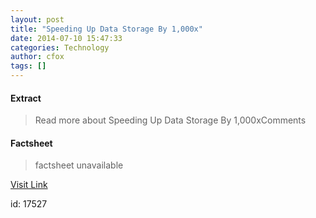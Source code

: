 ```yaml
---
layout: post
title: "Speeding Up Data Storage By 1,000x"
date: 2014-07-10 15:47:33
categories: Technology
author: cfox
tags: []
---
```



#### Extract
>Read more about Speeding Up Data Storage By 1,000xComments

#### Factsheet
>factsheet unavailable

[Visit Link](http://www.pddnet.com/news/2014/07/speeding-data-storage-1000x)

id:   17527
